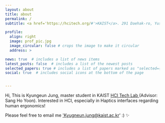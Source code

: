```yaml
---
layout: about
title: about
permalink: /
subtitle: <a href='https://hcitech.org/#'>KAIST</a>. 291 Daehak-ro, Yuseong-gu, Daejeon. +82)01032998537

profile:
  align: right
  image: prof_pic.jpg
  image_circular: false # crops the image to make it circular
  address: >

news: true  # includes a list of news items
latest_posts: false  # includes a list of the newest posts
selected_papers: true # includes a list of papers marked as "selected={true}"
social: true  # includes social icons at the bottom of the page


---
```

Hi, This is Kyungeun Jung, master student in KAIST <a href="https://hcitech.org/#" target="_blank">HCI Tech Lab </a> (Advisor: Sang Ho Yoon).
Interested in HCI, especially in Haptics interfaces regarding human ergonomics!

Please feel free to email me <a href="kyungeun.jung@kaist.ac.kr" target="_blank">'Kyugneun.jung@kaist.ac.kr'</a> :) :sparkles:


<!-- Write your biography here. Tell the world about yourself. Link to your favorite [subreddit](http://reddit.com). You can put a picture in, too. The code is already in, just name your picture `prof_pic.jpg` and put it in the `img/` folder.

Put your address / P.O. box / other info right below your picture. You can also disable any of these elements by editing `profile` property of the YAML header of your `_pages/about.md`. Edit `_bibliography/papers.bib` and Jekyll will render your [publications page](/al-folio/publications/) automatically.

Link to your social media connections, too. This theme is set up to use [Font Awesome icons](http://fortawesome.github.io/Font-Awesome/) and [Academicons](https://jpswalsh.github.io/academicons/), like the ones below. Add your Facebook, Twitter, LinkedIn, Google Scholar, or just disable all of them. -->
